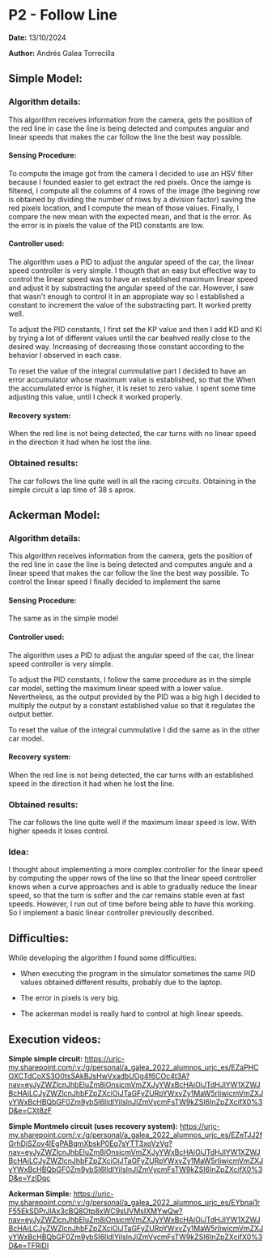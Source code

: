 # P2 - Follow Line

**Date:** 13/10/2024

**Author:** Andrés Galea Torrecilla

## Simple Model:

### Algorithm details:
This algorithm receives information from the camera, gets the position of the red line in case the line is being detected and computes angular and linear speeds that makes the car follow the line the best way possible.

#### Sensing Procedure:
To compute the image got from the camera I decided to use an HSV filter because I founded easier to get extract the red pixels. Once the iamge is filtered, I compute all the columns of 4 rows of the image (the begining row is obtained by dividing the number of rows by a division factor) saving the red pixels location, and I compute the mean of those values. Finally, I compare the new mean with the expected mean, and that is the error. As the error is in pixels the value of the PID constants are low.

#### Controller used:
The algorithm uses a PID to adjust the angular speed of the car, the linear speed controller is very simple.
I thougth that an easy but effective way to control the linear speed was to have an established maximum linear speed and adjust it by substracting the angular speed of the car. However, I saw that wasn't enough to control it in an appropiate way so I established a constant to increment the value of the substracting part. It worked pretty well.

To adjust the PID constants, I first set the KP value and then I add KD and KI by trying a lot of different values until the car beahved really close to the desired way. Increasing of decreasing those constant according to the behavior I observed in each case.

To reset the value of the integral cummulative part I decided to have an error accumulator whose maximum value is established, so that the When the accumulated error is higher, it is reset to zero value. I spent some time adjusting this value, until I check it worked properly.

#### Recovery system:
When the red line is not being detected, the car turns with no linear speed in the direction it had when he lost the line.

### Obtained results:
The car follows the line quite well in all the racing circuits. Obtaining in the simple circuit a lap time of 38 s aprox.

## Ackerman Model:

### Algorithm details:
This algorithm receives information from the camera, gets the position of the red line in case the line is being detected and computes angule and a linear speed that makes the car follow the line the best way possible.
To control the linear speed I finally decided to implement the same 

#### Sensing Procedure:
The same as in the simple model

#### Controller used:
The algorithm uses a PID to adjust the angular speed of the car, the linear speed controller is very simple.

To adjust the PID constants, I follow the same procedure as in the simple car model, setting the maximum linear speed with a lower value. Nevertheless, as the output provided by the PID was a big high I decided to multiply the output by a constant established value so that it regulates the output better.

To reset the value of the integral cummulative I did the same as in the other car model.

#### Recovery system:
When the red line is not being detected, the car turns with an established speed in the direction it had when he lost the line.

### Obtained results:
The car follows the line quite well if the maximum linear speed is low. With higher speeds it loses control.

### Idea:
I thought about implementing a more complex controller for the linear speed by computing the upper rows of the line so that the linear speed controller knows when a curve approaches and is able to gradually reduce the linear speed, so that the turn is softer and the car remains stable even at fast speeds. However, I run out of time before being able to have this working. So I implement a basic linear controller previouslly described.

## Difficulties:

While developing the algorithm I found some difficulties:
  - When executing the program in the simulator sometimes the same PID values obtained different results, probably due to the laptop.
  
  - The error in pixels is very big.

  - The ackerman model is really hard to control at high linear speeds.

## Execution videos:
**Simple simple circuit:** https://urjc-my.sharepoint.com/:v:/g/personal/a_galea_2022_alumnos_urjc_es/EZaPHCOXCTdCoXS3O0tsSAkBJsHwVxadbUOg4f6COc4t3A?nav=eyJyZWZlcnJhbEluZm8iOnsicmVmZXJyYWxBcHAiOiJTdHJlYW1XZWJBcHAiLCJyZWZlcnJhbFZpZXciOiJTaGFyZURpYWxvZy1MaW5rIiwicmVmZXJyYWxBcHBQbGF0Zm9ybSI6IldlYiIsInJlZmVycmFsTW9kZSI6InZpZXcifX0%3D&e=CXt8zF

**Simple Montmelo circuit (uses recovery system):** https://urjc-my.sharepoint.com/:v:/g/personal/a_galea_2022_alumnos_urjc_es/EZeTJJ2fGrhDjSZov4lEgPABqmXbskP0Eq7sYTT3xoVzVg?nav=eyJyZWZlcnJhbEluZm8iOnsicmVmZXJyYWxBcHAiOiJTdHJlYW1XZWJBcHAiLCJyZWZlcnJhbFZpZXciOiJTaGFyZURpYWxvZy1MaW5rIiwicmVmZXJyYWxBcHBQbGF0Zm9ybSI6IldlYiIsInJlZmVycmFsTW9kZSI6InZpZXcifX0%3D&e=YzIDqc

**Ackerman Simple:** https://urjc-my.sharepoint.com/:v:/g/personal/a_galea_2022_alumnos_urjc_es/EYbnaj1rF55EkSDPrJlAx3cBQ8Otp8xWC9sUVMsIXMYwQw?nav=eyJyZWZlcnJhbEluZm8iOnsicmVmZXJyYWxBcHAiOiJTdHJlYW1XZWJBcHAiLCJyZWZlcnJhbFZpZXciOiJTaGFyZURpYWxvZy1MaW5rIiwicmVmZXJyYWxBcHBQbGF0Zm9ybSI6IldlYiIsInJlZmVycmFsTW9kZSI6InZpZXcifX0%3D&e=TFRiDI
